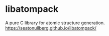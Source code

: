 # libatompack
A pure C library for atomic structure generation. https://seatonullberg.github.io/libatompack/
